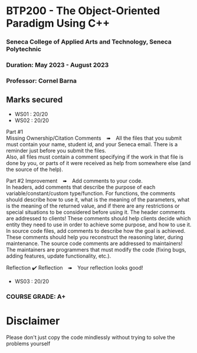 # BTP200 - The Object-Oriented Paradigm Using C++
### Seneca College of Applied Arts and Technology, Seneca Polytechnic<br />
### Duration: May 2023 - August 2023<br />
### Professor: Cornel Barna <br />

## Marks secured
- WS01 : 20/20 <br />
- WS02 : 20/20 <br />

Part #1<br>
Missing Ownership/Citation Comments ➠ All the files that you submit must contain your name, student id, and your Seneca email. There is a reminder just before you submit the files.<br>
Also, all files must contain a comment specifying if the work in that file is done by you, or parts of it were received as help from somewhere else (and the source of the help).<br>

Part #2
Improvement ➠ Add comments to your code.<br>
In headers, add comments that describe the purpose of each variable/constant/custom type/function. For functions, the comments should describe how to use it, what is the meaning of the parameters, what is the meaning of the returned value, and if there are any restrictions or special situations to be considered before using it. The header comments are addressed to clients! These comments should help clients decide which entity they need to use in order to achieve some purpose, and how to use it.
In source code files, add comments to describe how the goal is achieved. These comments should help you reconstruct the reasoning later, during maintenance. The source code comments are addressed to maintainers! The maintainers are programmers that must modify the code (fixing bugs, adding features, update functionality, etc.).<br>

Reflection
✔️ Reflection ➠ Your reflection looks good!<br>


- WS03 : 20/20 <br />

### COURSE GRADE: A+

# Disclaimer
Please don't just copy the code mindlessly without trying to solve the problems yourself
